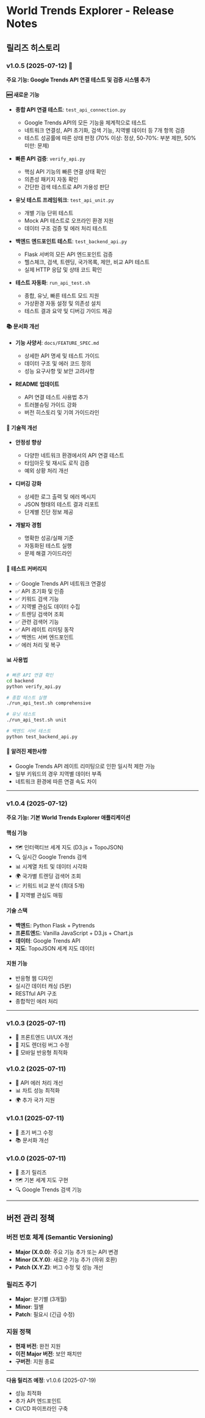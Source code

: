 # World Trends Explorer - Release Notes

## 릴리즈 히스토리

### v1.0.5 (2025-07-12) 🧪
**주요 기능: Google Trends API 연결 테스트 및 검증 시스템 추가**

#### 🆕 새로운 기능
- **종합 API 연결 테스트**: `test_api_connection.py`
  - Google Trends API의 모든 기능을 체계적으로 테스트
  - 네트워크 연결성, API 초기화, 검색 기능, 지역별 데이터 등 7개 항목 검증
  - 테스트 성공률에 따른 상태 판정 (70% 이상: 정상, 50-70%: 부분 제한, 50% 미만: 문제)

- **빠른 API 검증**: `verify_api.py`
  - 핵심 API 기능의 빠른 연결 상태 확인
  - 의존성 패키지 자동 확인
  - 간단한 검색 테스트로 API 가용성 판단

- **유닛 테스트 프레임워크**: `test_api_unit.py`
  - 개별 기능 단위 테스트
  - Mock API 테스트로 오프라인 환경 지원
  - 데이터 구조 검증 및 에러 처리 테스트

- **백엔드 엔드포인트 테스트**: `test_backend_api.py`
  - Flask 서버의 모든 API 엔드포인트 검증
  - 헬스체크, 검색, 트렌딩, 국가목록, 제안, 비교 API 테스트
  - 실제 HTTP 응답 및 상태 코드 확인

- **테스트 자동화**: `run_api_test.sh`
  - 종합, 유닛, 빠른 테스트 모드 지원
  - 가상환경 자동 설정 및 의존성 설치
  - 테스트 결과 요약 및 디버깅 가이드 제공

#### 📚 문서화 개선
- **기능 사양서**: `docs/FEATURE_SPEC.md`
  - 상세한 API 명세 및 테스트 가이드
  - 데이터 구조 및 에러 코드 정의
  - 성능 요구사항 및 보안 고려사항

- **README 업데이트**
  - API 연결 테스트 사용법 추가
  - 트러블슈팅 가이드 강화
  - 버전 히스토리 및 기여 가이드라인

#### 🔧 기술적 개선
- **안정성 향상**
  - 다양한 네트워크 환경에서의 API 연결 테스트
  - 타임아웃 및 재시도 로직 검증
  - 예외 상황 처리 개선

- **디버깅 강화**
  - 상세한 로그 출력 및 에러 메시지
  - JSON 형태의 테스트 결과 리포트
  - 단계별 진단 정보 제공

- **개발자 경험**
  - 명확한 성공/실패 기준
  - 자동화된 테스트 실행
  - 문제 해결 가이드라인

#### 🧪 테스트 커버리지
- ✅ Google Trends API 네트워크 연결성
- ✅ API 초기화 및 인증
- ✅ 키워드 검색 기능
- ✅ 지역별 관심도 데이터 수집
- ✅ 트렌딩 검색어 조회
- ✅ 관련 검색어 기능
- ✅ API 레이트 리미팅 동작
- ✅ 백엔드 서버 엔드포인트
- ✅ 에러 처리 및 복구

#### 📊 사용법
```bash
# 빠른 API 연결 확인
cd backend
python verify_api.py

# 종합 테스트 실행
./run_api_test.sh comprehensive

# 유닛 테스트
./run_api_test.sh unit

# 백엔드 서버 테스트
python test_backend_api.py
```

#### 🐛 알려진 제한사항
- Google Trends API 레이트 리미팅으로 인한 일시적 제한 가능
- 일부 키워드의 경우 지역별 데이터 부족
- 네트워크 환경에 따른 연결 속도 차이

---

### v1.0.4 (2025-07-12)
**주요 기능: 기본 World Trends Explorer 애플리케이션**

#### 핵심 기능
- 🗺️ 인터랙티브 세계 지도 (D3.js + TopoJSON)
- 🔍 실시간 Google Trends 검색
- 📊 시계열 차트 및 데이터 시각화
- 🌍 국가별 트렌딩 검색어 조회
- 📈 키워드 비교 분석 (최대 5개)
- 🎯 지역별 관심도 매핑

#### 기술 스택
- **백엔드**: Python Flask + Pytrends
- **프론트엔드**: Vanilla JavaScript + D3.js + Chart.js
- **데이터**: Google Trends API
- **지도**: TopoJSON 세계 지도 데이터

#### 지원 기능
- 반응형 웹 디자인
- 실시간 데이터 캐싱 (5분)
- RESTful API 구조
- 종합적인 에러 처리

---

### v1.0.3 (2025-07-11)
- 🔧 프론트엔드 UI/UX 개선
- 🐛 지도 렌더링 버그 수정
- 📱 모바일 반응형 최적화

### v1.0.2 (2025-07-11)
- 🔧 API 에러 처리 개선
- 📊 차트 성능 최적화
- 🌍 추가 국가 지원

### v1.0.1 (2025-07-11)
- 🐛 초기 버그 수정
- 📚 문서화 개선

### v1.0.0 (2025-07-11)
- 🎉 초기 릴리즈
- 🗺️ 기본 세계 지도 구현
- 🔍 Google Trends 검색 기능

---

## 버전 관리 정책

### 버전 번호 체계 (Semantic Versioning)
- **Major (X.0.0)**: 주요 기능 추가 또는 API 변경
- **Minor (X.Y.0)**: 새로운 기능 추가 (하위 호환)
- **Patch (X.Y.Z)**: 버그 수정 및 성능 개선

### 릴리즈 주기
- **Major**: 분기별 (3개월)
- **Minor**: 월별
- **Patch**: 필요시 (긴급 수정)

### 지원 정책
- **현재 버전**: 완전 지원
- **이전 Major 버전**: 보안 패치만
- **구버전**: 지원 종료

---

**다음 릴리즈 예정**: v1.0.6 (2025-07-19)
- 성능 최적화
- 추가 API 엔드포인트
- CI/CD 파이프라인 구축